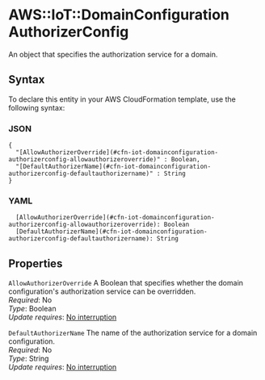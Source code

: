 # AWS::IoT::DomainConfiguration AuthorizerConfig<a name="aws-properties-iot-domainconfiguration-authorizerconfig"></a>

An object that specifies the authorization service for a domain\.

## Syntax<a name="aws-properties-iot-domainconfiguration-authorizerconfig-syntax"></a>

To declare this entity in your AWS CloudFormation template, use the following syntax:

### JSON<a name="aws-properties-iot-domainconfiguration-authorizerconfig-syntax.json"></a>

```
{
  "[AllowAuthorizerOverride](#cfn-iot-domainconfiguration-authorizerconfig-allowauthorizeroverride)" : Boolean,
  "[DefaultAuthorizerName](#cfn-iot-domainconfiguration-authorizerconfig-defaultauthorizername)" : String
}
```

### YAML<a name="aws-properties-iot-domainconfiguration-authorizerconfig-syntax.yaml"></a>

```
  [AllowAuthorizerOverride](#cfn-iot-domainconfiguration-authorizerconfig-allowauthorizeroverride): Boolean
  [DefaultAuthorizerName](#cfn-iot-domainconfiguration-authorizerconfig-defaultauthorizername): String
```

## Properties<a name="aws-properties-iot-domainconfiguration-authorizerconfig-properties"></a>

`AllowAuthorizerOverride`  <a name="cfn-iot-domainconfiguration-authorizerconfig-allowauthorizeroverride"></a>
A Boolean that specifies whether the domain configuration's authorization service can be overridden\.  
*Required*: No  
*Type*: Boolean  
*Update requires*: [No interruption](https://docs.aws.amazon.com/AWSCloudFormation/latest/UserGuide/using-cfn-updating-stacks-update-behaviors.html#update-no-interrupt)

`DefaultAuthorizerName`  <a name="cfn-iot-domainconfiguration-authorizerconfig-defaultauthorizername"></a>
The name of the authorization service for a domain configuration\.  
*Required*: No  
*Type*: String  
*Update requires*: [No interruption](https://docs.aws.amazon.com/AWSCloudFormation/latest/UserGuide/using-cfn-updating-stacks-update-behaviors.html#update-no-interrupt)
